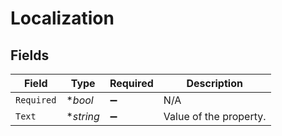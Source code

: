 # Localization


## Fields

| Field                  | Type                   | Required               | Description            |
| ---------------------- | ---------------------- | ---------------------- | ---------------------- |
| `Required`             | **bool*                | :heavy_minus_sign:     | N/A                    |
| `Text`                 | **string*              | :heavy_minus_sign:     | Value of the property. |